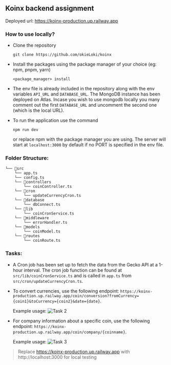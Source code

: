 ## Koinx backend assignment

Deployed url: https://koinx-production.up.railway.app

### How to use locally?

- Clone the repository

  ```
  git clone https://github.com/okieLoki/koinx
  ```

- Install the packages using the package manager of your choice (eg: npm, pnpm, yarn)

  ```
  <package_manager> install
  ```

- The env file is already included in the repository along with the env variables `API_URL` and `DATABASE_URL`. The MongoDB instance has been deployed on Atlas. Incase you wish to use mongodb locally you many comment out the first `DATABASE_URL` and uncomment the second one (which is the local URL).

- To run the application use the command
  ```
  npm run dev
  ```
  or replace npm with the package manager you are using. The server will start at `localhost:3000` by default if no PORT is specified in the env file.


### Folder Structure:
```
└── 📁src
    └── app.ts 
    └── config.ts 
    └── 📁controllers
        └── coinController.ts
    └── 📁cron
        └── updateCurrencyCron.ts
    └── 📁database
        └── dbConnect.ts
    └── 📁lib
        └── coinCronService.ts
    └── 📁middleware
        └── errorHandler.ts
    └── 📁models
        └── coinModel.ts
    └── 📁routes
        └── coinRoute.ts
```

### Tasks: 


- A Cron job has been set up to fetch the data from the Gecko API at a 1-hour interval. The cron job function can be found at `src/lib/coinCronService.ts` and is called in `app.ts` from `src/cron/updateCurrencyCron.ts`.

- To convert currencies, use the following endpoint: `https://koinx-production.up.railway.app/coin/conversion?fromCurrency={coin1}&toCurrency={coin2}&date={date}`.

    Example usage: 
    ![Task 2](https://res.cloudinary.com/ds90zherj/image/upload/v1712671109/mbl5c3tf9o5fkxkjltpy.png "Example usage")

    

- For company information about a specific coin, use the following endpoint: `https://koinx-production.up.railway.app/coin/company/{coinname}`.

    Example usage: 
    ![Task 3](https://res.cloudinary.com/ds90zherj/image/upload/v1712671304/fhsibubnrihezecwd5hu.png "Example usage")


> Replace https://koinx-production.up.railway.app with http://localhost:3000 for local testing

